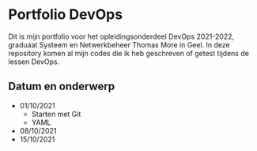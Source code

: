 # Portfolio DevOps
Dit is mijn portfolio voor het opleidingsonderdeel DevOps 2021-2022, graduaat Systeem en Netwerkbeheer Thomas More in Geel.
In deze repository komen al mijn codes die ik heb geschreven of getest tijdens de lessen DevOps.

## Datum en onderwerp
 * 01/10/2021
    * Starten met Git
    * YAML
 * 08/10/2021
 * 15/10/2021
